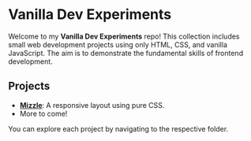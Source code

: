 # Vanilla Dev Experiments

Welcome to my **Vanilla Dev Experiments** repo! This collection includes small web development projects using only HTML, CSS, and vanilla JavaScript. The aim is to demonstrate the fundamental skills of frontend development.

## Projects
- **[Mizzle](./Mizzle)**: A responsive layout using pure CSS.
- More to come!

You can explore each project by navigating to the respective folder.
